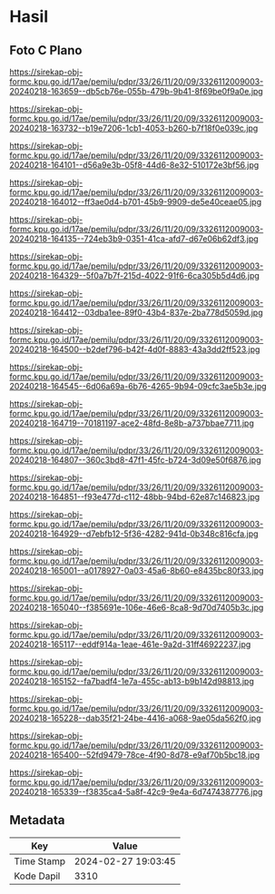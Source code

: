 # Hasil

## Foto C Plano

https://sirekap-obj-formc.kpu.go.id/17ae/pemilu/pdpr/33/26/11/20/09/3326112009003-20240218-163659--db5cb76e-055b-479b-9b41-8f69be0f9a0e.jpg

https://sirekap-obj-formc.kpu.go.id/17ae/pemilu/pdpr/33/26/11/20/09/3326112009003-20240218-163732--b19e7206-1cb1-4053-b260-b7f18f0e039c.jpg

https://sirekap-obj-formc.kpu.go.id/17ae/pemilu/pdpr/33/26/11/20/09/3326112009003-20240218-164101--d56a9e3b-05f8-44d6-8e32-510172e3bf56.jpg

https://sirekap-obj-formc.kpu.go.id/17ae/pemilu/pdpr/33/26/11/20/09/3326112009003-20240218-164012--ff3ae0d4-b701-45b9-9909-de5e40ceae05.jpg

https://sirekap-obj-formc.kpu.go.id/17ae/pemilu/pdpr/33/26/11/20/09/3326112009003-20240218-164135--724eb3b9-0351-41ca-afd7-d67e06b62df3.jpg

https://sirekap-obj-formc.kpu.go.id/17ae/pemilu/pdpr/33/26/11/20/09/3326112009003-20240218-164329--5f0a7b7f-215d-4022-91f6-6ca305b5d4d6.jpg

https://sirekap-obj-formc.kpu.go.id/17ae/pemilu/pdpr/33/26/11/20/09/3326112009003-20240218-164412--03dba1ee-89f0-43b4-837e-2ba778d5059d.jpg

https://sirekap-obj-formc.kpu.go.id/17ae/pemilu/pdpr/33/26/11/20/09/3326112009003-20240218-164500--b2def796-b42f-4d0f-8883-43a3dd2ff523.jpg

https://sirekap-obj-formc.kpu.go.id/17ae/pemilu/pdpr/33/26/11/20/09/3326112009003-20240218-164545--6d06a69a-6b76-4265-9b94-09cfc3ae5b3e.jpg

https://sirekap-obj-formc.kpu.go.id/17ae/pemilu/pdpr/33/26/11/20/09/3326112009003-20240218-164719--70181197-ace2-48fd-8e8b-a737bbae7711.jpg

https://sirekap-obj-formc.kpu.go.id/17ae/pemilu/pdpr/33/26/11/20/09/3326112009003-20240218-164807--360c3bd8-47f1-45fc-b724-3d09e50f6876.jpg

https://sirekap-obj-formc.kpu.go.id/17ae/pemilu/pdpr/33/26/11/20/09/3326112009003-20240218-164851--f93e477d-c112-48bb-94bd-62e87c146823.jpg

https://sirekap-obj-formc.kpu.go.id/17ae/pemilu/pdpr/33/26/11/20/09/3326112009003-20240218-164929--d7ebfb12-5f36-4282-941d-0b348c816cfa.jpg

https://sirekap-obj-formc.kpu.go.id/17ae/pemilu/pdpr/33/26/11/20/09/3326112009003-20240218-165001--a0178927-0a03-45a6-8b60-e8435bc80f33.jpg

https://sirekap-obj-formc.kpu.go.id/17ae/pemilu/pdpr/33/26/11/20/09/3326112009003-20240218-165040--f385691e-106e-46e6-8ca8-9d70d7405b3c.jpg

https://sirekap-obj-formc.kpu.go.id/17ae/pemilu/pdpr/33/26/11/20/09/3326112009003-20240218-165117--eddf914a-1eae-461e-9a2d-31ff46922237.jpg

https://sirekap-obj-formc.kpu.go.id/17ae/pemilu/pdpr/33/26/11/20/09/3326112009003-20240218-165152--fa7badf4-1e7a-455c-ab13-b9b142d98813.jpg

https://sirekap-obj-formc.kpu.go.id/17ae/pemilu/pdpr/33/26/11/20/09/3326112009003-20240218-165228--dab35f21-24be-4416-a068-9ae05da562f0.jpg

https://sirekap-obj-formc.kpu.go.id/17ae/pemilu/pdpr/33/26/11/20/09/3326112009003-20240218-165400--52fd9479-78ce-4f90-8d78-e9af70b5bc18.jpg

https://sirekap-obj-formc.kpu.go.id/17ae/pemilu/pdpr/33/26/11/20/09/3326112009003-20240218-165339--f3835ca4-5a8f-42c9-9e4a-6d7474387776.jpg


## Metadata

| Key        | Value               |
| ---------- | ------------------- |
| Time Stamp | 2024-02-27 19:03:45 |
| Kode Dapil | 3310                |



